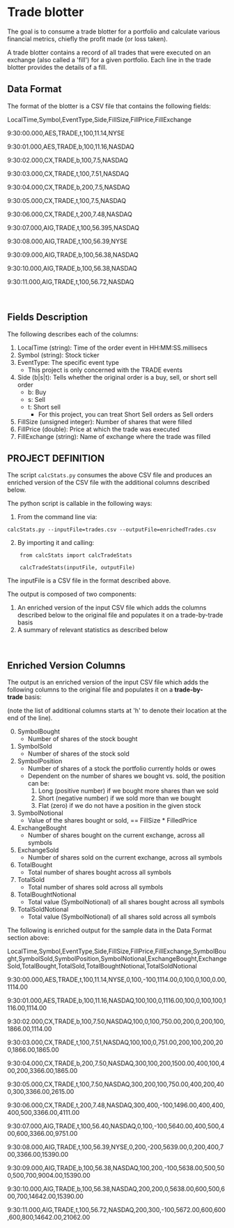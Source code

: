 # Trade blotter

The goal is to consume a trade blotter for a portfolio
and calculate various financial metrics, chiefly the profit made (or
loss taken).

A trade blotter contains a record of all trades that were executed on an
exchange (also called a 'fill') for a given portfolio. Each line in the
trade blotter provides the details of a fill.

Data Format
-----------

The format of the blotter is a CSV file that contains the following
fields:

LocalTime,Symbol,EventType,Side,FillSize,FillPrice,FillExchange

9:30:00.000,AES,TRADE,t,100,11.14,NYSE

9:30:01.000,AES,TRADE,b,100,11.16,NASDAQ

9:30:02.000,CX,TRADE,b,100,7.5,NASDAQ

9:30:03.000,CX,TRADE,t,100,7.51,NASDAQ

9:30:04.000,CX,TRADE,b,200,7.5,NASDAQ

9:30:05.000,CX,TRADE,t,100,7.5,NASDAQ

9:30:06.000,CX,TRADE,t,200,7.48,NASDAQ

9:30:07.000,AIG,TRADE,t,100,56.395,NASDAQ

9:30:08.000,AIG,TRADE,t,100,56.39,NYSE

9:30:09.000,AIG,TRADE,b,100,56.38,NASDAQ

9:30:10.000,AIG,TRADE,b,100,56.38,NASDAQ

9:30:11.000,AIG,TRADE,t,100,56.72,NASDAQ

 

Fields Description
------------------

The following describes each of the columns:

1.  LocalTime (string): Time of the order event in HH:MM:SS.millisecs
2.  Symbol (string): Stock ticker
3.  EventType: The specific event type
    -   This project is only concerned with the TRADE events
4.  Side (b\|s\|t): Tells whether the original order is a buy, sell, or
    short sell order
    -   b: Buy
    -   s: Sell
    -   t: Short sell
        -   For this project, you can treat Short Sell orders as Sell
            orders
5.  FillSize (unsigned integer): Number of shares that were filled
6.  FillPrice (double): Price at which the trade was executed
7.  FillExchange (string): Name of exchange where the trade was filled


## PROJECT DEFINITION

The script `calcStats.py` consumes the above CSV file and produces an
enriched version of the CSV file with the additional columns described
below.

The python script is callable in the following ways:

1.  From the command line via:

```{bash}
calcStats.py --inputFile=trades.csv --outputFile=enrichedTrades.csv
```

2.  By importing it and calling:

```{bash}
    from calcStats import calcTradeStats

    calcTradeStats(inputFile, outputFile)
```

The inputFile is a CSV file in the format described above.


The output is composed of two components:

1.  An enriched version of the input CSV file which adds the columns
    described below to the original file and populates it on a
    trade-by-trade basis
2.  A summary of relevant statistics as described below

 

Enriched Version Columns
------------------------

The output is an enriched version of the input CSV file which
adds the following columns to the original file and populates it on
a **trade-by-trade** basis:

(note the list of additional columns starts at 'h' to denote their
location at the end of the line).
 

0.  SymbolBought
    -   Number of shares of the stock bought
1.  SymbolSold
    -   Number of shares of the stock sold
2.  SymbolPosition
    -   Number of shares of a stock the portfolio currently holds or
        owes
    -   Dependent on the number of shares we bought vs. sold, the
        position can be:
        1.  Long (positive number) if we bought more shares than we sold
        2.  Short (negative number) if we sold more than we bought
        3.  Flat (zero) if we do not have a position in the given stock
3.  SymbolNotional
    -   Value of the shares bought or sold, == FillSize \* FilledPrice
4.  ExchangeBought
    -   Number of shares bought on the current exchange, across all
        symbols
5.  ExchangeSold
    -   Number of shares sold on the current exchange, across all
        symbols
6.  TotalBought
    -   Total number of shares bought across all symbols
7.  TotalSold
    -   Total number of shares sold across all symbols
8.  TotalBoughtNotional
    -   Total value (SymbolNotional) of all shares bought across all
        symbols
9.  TotalSoldNotional
    -   Total value (SymbolNotional) of all shares sold across all
        symbols


The following is enriched output for the sample data in the Data Format
section above:


LocalTime,Symbol,EventType,Side,FillSize,FillPrice,FillExchange,SymbolBought,SymbolSold,SymbolPosition,SymbolNotional,ExchangeBought,ExchangeSold,TotalBought,TotalSold,TotalBoughtNotional,TotalSoldNotional

9:30:00.000,AES,TRADE,t,100,11.14,NYSE,0,100,-100,1114.00,0,100,0,100,0.00,1114.00

9:30:01.000,AES,TRADE,b,100,11.16,NASDAQ,100,100,0,1116.00,100,0,100,100,1116.00,1114.00

9:30:02.000,CX,TRADE,b,100,7.50,NASDAQ,100,0,100,750.00,200,0,200,100,1866.00,1114.00

9:30:03.000,CX,TRADE,t,100,7.51,NASDAQ,100,100,0,751.00,200,100,200,200,1866.00,1865.00

9:30:04.000,CX,TRADE,b,200,7.50,NASDAQ,300,100,200,1500.00,400,100,400,200,3366.00,1865.00

9:30:05.000,CX,TRADE,t,100,7.50,NASDAQ,300,200,100,750.00,400,200,400,300,3366.00,2615.00

9:30:06.000,CX,TRADE,t,200,7.48,NASDAQ,300,400,-100,1496.00,400,400,400,500,3366.00,4111.00

9:30:07.000,AIG,TRADE,t,100,56.40,NASDAQ,0,100,-100,5640.00,400,500,400,600,3366.00,9751.00

9:30:08.000,AIG,TRADE,t,100,56.39,NYSE,0,200,-200,5639.00,0,200,400,700,3366.00,15390.00

9:30:09.000,AIG,TRADE,b,100,56.38,NASDAQ,100,200,-100,5638.00,500,500,500,700,9004.00,15390.00

9:30:10.000,AIG,TRADE,b,100,56.38,NASDAQ,200,200,0,5638.00,600,500,600,700,14642.00,15390.00

9:30:11.000,AIG,TRADE,t,100,56.72,NASDAQ,200,300,-100,5672.00,600,600,600,800,14642.00,21062.00